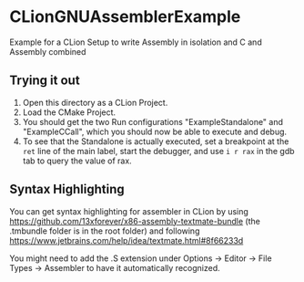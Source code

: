 # CLionGNUAssemblerExample
Example for a CLion Setup to write Assembly in isolation and C and Assembly combined


## Trying it out
1. Open this directory as a CLion Project.
2. Load the CMake Project.
3. You should get the two Run configurations "ExampleStandalone" and "ExampleCCall", which you should now be able to execute and debug.
4. To see that the Standalone is actually executed, set a breakpoint at the `ret` line of the main label, start the debugger, and use `i r rax` in the gdb tab to query the value of rax. 

## Syntax Highlighting
You can get syntax highlighting for assembler in CLion by using https://github.com/13xforever/x86-assembly-textmate-bundle (the .tmbundle folder is in the root folder) and following https://www.jetbrains.com/help/idea/textmate.html#8f66233d

You might need to add the .S extension under Options -> Editor -> File Types -> Assembler to have it automatically recognized.